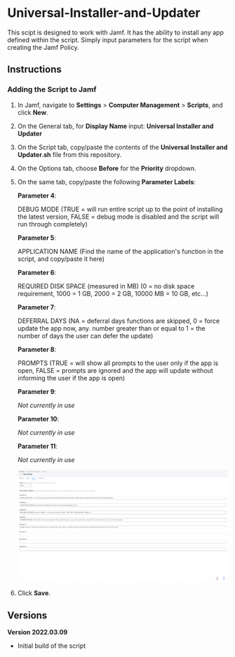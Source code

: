 # Universal-Installer-and-Updater

This scipt is designed to work with Jamf. It has the ability to install any app defined within the script. Simply input parameters for the script when creating the Jamf Policy.

## Instructions
### Adding the Script to Jamf
1. In Jamf, navigate to **Settings** > **Computer Management** > **Scripts**, and click **New**.
2. On the General tab, for **Display Name** input: **Universal Installer and Updater**
3. On the Script tab, copy/paste the contents of the **Universal Installer and Updater.sh** file from this repository.
4. On the Options tab, choose **Before** for the **Priority** dropdown.
5. On the same tab, copy/paste the following **Parameter Labels**:

    **Parameter 4**:
    
    DEBUG MODE (TRUE = will run entire script up to the point of installing the latest version, FALSE = debug mode is disabled and the script will run through completely)
    
    **Parameter 5**:
    
    APPLICATION NAME (Find the name of the application's function in the script, and copy/paste it here)
        
    **Parameter 6**:
    
    REQUIRED DISK SPACE (measured in MB) (0 = no disk space requirement, 1000 = 1 GB,  2000 = 2 GB, 10000 MB = 10 GB, etc...)
        
    **Parameter 7**:
    
    DEFERRAL DAYS (NA = deferral days functions are skipped, 0 = force update the app now, any. number greater than or equal to 1 = the number of days the user can defer the update)
        
    **Parameter 8**:
    
    PROMPTS (TRUE = will show all prompts to the user only if the app is open, FALSE = prompts are ignored and the app will update without informing the user if the app is open)
        
    **Parameter 9**: 
    
    _Not currently in use_
        
    **Parameter 10**: 
    
    _Not currently in use_
    
    **Parameter 11**: 
    
    _Not currently in use_
    
    ![This is an image](https://raw.githubusercontent.com/itjimbo/Universal-Installer-and-Updater/main/Resources/Jamf%20Script%20Parameter%20Labels.png)

6. Click **Save**.



## Versions
**Version 2022.03.09**
- Initial build of the script
